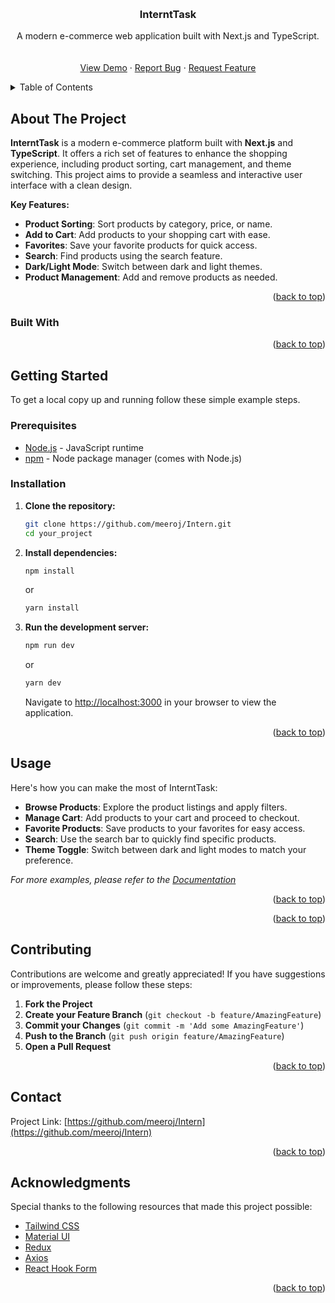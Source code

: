 <!-- Improved compatibility of back to top link: See: https://github.com/othneildrew/Best-README-Template/pull/73 -->
<a id="readme-top"></a>

<br />
<div align="center">


  <h3 align="center">InterntTask</h3>

  <p align="center">
    A modern e-commerce web application built with Next.js and TypeScript.
    <br />
    <br />
    <br />
    <a href="https://github.com/meeroj/Intern">View Demo</a>
    ·
    <a href="https://github.com/meerj/Intern/issues/new?labels=bug&template=bug-report---.md">Report Bug</a>
    ·
    <a href="https://github.com/meeroj/Intern/issues/new?labels=enhancement&template=feature-request---.md">Request Feature</a>
  </p>
</div>

<!-- TABLE OF CONTENTS -->
<details>
  <summary>Table of Contents</summary>
  <ol>
    <li>
      <a href="#about-the-project">About The Project</a>
      <ul>
        <li><a href="#built-with">Built With</a></li>
      </ul>
    </li>
    <li>
      <a href="#getting-started">Getting Started</a>
      <ul>
        <li><a href="#prerequisites">Prerequisites</a></li>
        <li><a href="#installation">Installation</a></li>
      </ul>
    </li>
    <li><a href="#usage">Usage</a></li>
    <li><a href="#roadmap">Roadmap</a></li>
    <li><a href="#contributing">Contributing</a></li>
    <li><a href="#license">License</a></li>
    <li><a href="#contact">Contact</a></li>
    <li><a href="#acknowledgments">Acknowledgments</a></li>
  </ol>
</details>

<!-- ABOUT THE PROJECT -->
## About The Project


**InterntTask** is a modern e-commerce platform built with **Next.js** and **TypeScript**. It offers a rich set of features to enhance the shopping experience, including product sorting, cart management, and theme switching. This project aims to provide a seamless and interactive user interface with a clean design.

**Key Features:**
- **Product Sorting**: Sort products by category, price, or name.
- **Add to Cart**: Add products to your shopping cart with ease.
- **Favorites**: Save your favorite products for quick access.
- **Search**: Find products using the search feature.
- **Dark/Light Mode**: Switch between dark and light themes.
- **Product Management**: Add and remove products as needed.

<p align="right">(<a href="#readme-top">back to top</a>)</p>

### Built With


<p align="right">(<a href="#readme-top">back to top</a>)</p>

<!-- GETTING STARTED -->
## Getting Started

To get a local copy up and running follow these simple example steps.

### Prerequisites

- [Node.js](https://nodejs.org/) - JavaScript runtime
- [npm](https://www.npmjs.com/) - Node package manager (comes with Node.js)

### Installation

1. **Clone the repository:**

    ```sh
    git clone https://github.com/meeroj/Intern.git
    cd your_project
    ```

2. **Install dependencies:**

    ```sh
    npm install
    ```

    or

    ```sh
    yarn install
    ```

3. **Run the development server:**

    ```sh
    npm run dev
    ```

    or

    ```sh
    yarn dev
    ```

    Navigate to [http://localhost:3000](http://localhost:3000) in your browser to view the application.

<p align="right">(<a href="#readme-top">back to top</a>)</p>

<!-- USAGE EXAMPLES -->
## Usage

Here's how you can make the most of InterntTask:

- **Browse Products**: Explore the product listings and apply filters.
- **Manage Cart**: Add products to your cart and proceed to checkout.
- **Favorite Products**: Save products to your favorites for easy access.
- **Search**: Use the search bar to quickly find specific products.
- **Theme Toggle**: Switch between dark and light modes to match your preference.

_For more examples, please refer to the [Documentation](https://example.com)_

<p align="right">(<a href="#readme-top">back to top</a>)</p>


<p align="right">(<a href="#readme-top">back to top</a>)</p>

<!-- CONTRIBUTING -->
## Contributing

Contributions are welcome and greatly appreciated! If you have suggestions or improvements, please follow these steps:

1. **Fork the Project**
2. **Create your Feature Branch** (`git checkout -b feature/AmazingFeature`)
3. **Commit your Changes** (`git commit -m 'Add some AmazingFeature'`)
4. **Push to the Branch** (`git push origin feature/AmazingFeature`)
5. **Open a Pull Request**

<p align="right">(<a href="#readme-top">back to top</a>)</p>


<!-- CONTACT -->
## Contact


Project Link: [https://github.com/meeroj/Intern](https://github.com/meeroj/Intern)

<p align="right">(<a href="#readme-top">back to top</a>)</p>

<!-- ACKNOWLEDGMENTS -->
## Acknowledgments

Special thanks to the following resources that made this project possible:

* [Tailwind CSS](https://tailwindcss.com/)
* [Material UI](https://mui.com/)
* [Redux](https://redux.js.org/)
* [Axios](https://axios-http.com/)
* [React Hook Form](https://react-hook-form.com/)

<p align="right">(<a href="#readme-top">back to top</a>)</p>
